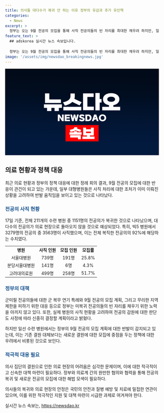 ```yaml
---
title: 의사들 대다수가 복귀 안 하는 이유 정부의 유감과 추가 유인책
categories:
  - News
excerpt: >
  정부는 오는 9월 전공의 모집을 통해 사직 전공의들의 빈 자리를 최대한 채우려 하지만, 일부 대형병원들은 반기를 드는 움직임을 보이고 있다. 또한, 사직 처리 마감일에도 전공의 복귀가 미미했는데 추가 유인책은 없다고 밝혔다. 군미필 전공의 군 복무에 대한 대응도 강조하며, 미복귀 전공의들의 빈 자리를 채우기 위해 오는 9월에 전공의 모집을 진행할 계획이다. 그러나 일선 병원들은 정부의 구상에 반발하고 있어 지역 병원 사직 전공의들의 수도권 병원 지원이 가능해질 것으로 보인다.
feature_text: >
  ## adskorea 실시간 뉴스 속보입니다.

  정부는 오는 9월 전공의 모집을 통해 사직 전공의들의 빈 자리를 최대한 채우려 하지만, 일부 대형병원들은 반기를 드는 움직임을 보이고 있다. 또한, 사직 처리 마감일에도 전공의 복귀가 미미했는데 추가 유인책은 없다고 밝혔다. 군미필 전공의 군 복무에 대한 대응도 강조하며, 미복귀 전공의들의 빈 자리를 채우기 위해 오는 9월에 전공의 모집을 진행할 계획이다. 그러나 일선 병원들은 정부의 구상에 반발하고 있어 지역 병원 사직 전공의들의 수도권 병원 지원이 가능해질 것으로 보인다.
image: '/assets/img/newsdao_breakingnews.jpg'
---
```


<p><img src="/assets/img/newsdao_breakingnews.jpg" alt="adskorea 속보" /></p>

<h2 data-ke-size="size26">의료 현황과 정책 대응</h2>

<p data-ke-size="size16">최근 의료 현황과 정부의 정책 대응에 대한 정례 회의 결과, 9월 전공의 모집에 대한 반응이 관건이 되고 있는 가운데, 일부 대형병원들은 사직 처리에 대한 조처가 이미 이뤄진 상황을 고려하여 반발 움직임을 보이고 있는 것으로 나타났다.</p>

<h3><b><span style="color: #1a5490;">전공의 사직 현황</span></b></h3>

<p data-ke-size="size16">17일 기준, 전체 211개의 수련 병원 중 1151명의 전공의가 복귀한 것으로 나타났으며, 대다수의 전공의가 의료 현장으로 돌아오지 않을 것으로 예상되었다. 특히, 빅5 병원에서 3279명의 전공의 중 3563명이 사직했으며, 이는 전체 복직한 전공의의 92%에 해당하는 수치였다.</p>

<table>
<tbody>
<tr>
<td style="text-align: center; height: 17px;"><b>병원</b></td>
<td style="text-align: center; height: 17px;"><b>사직 인원</b></td>
<td style="text-align: center; height: 17px;"><b>모집 인원</b></td>
<td style="text-align: center; height: 17px;"><b>모집률</b></td>
</tr>
<tr>
<td style="text-align: center; height: 17px;">서울대병원</td>
<td style="text-align: center; height: 17px;">739명</td>
<td style="text-align: center; height: 17px;">191명</td>
<td style="text-align: center; height: 17px;">25.8%</td>
</tr>
<tr>
<td style="text-align: center; height: 17px;">분당서울대병원</td>
<td style="text-align: center; height: 17px;">141명</td>
<td style="text-align: center; height: 17px;">6명</td>
<td style="text-align: center; height: 17px;">4.3%</td>
</tr>
<tr>
<td style="text-align: center; height: 17px;">고려대의료원</td>
<td style="text-align: center; height: 17px;">499명</td>
<td style="text-align: center; height: 17px;">258명</td>
<td style="text-align: center; height: 17px;">51.7%</td>
</tr>
</tbody>
</table>

<h3><b><span style="color: #1a5490;">정부의 대책</span></b></h3>

<p data-ke-size="size16">군미필 전공의들에 대한 군 복무 연기 특례와 9월 전공의 모집 계획, 그리고 무리한 지역 제한을 피하기 위한 대응 등으로 정부는 미복귀 전공의들의 빈 자리를 채우기 위한 노력을 아끼지 않고 있다. 또한, 실제 병원의 사직 현황을 고려하여 전공의 감원에 대한 판단도 사정에 따라 신중히 결정할 계획이라고 밝혔다.</p>

<p data-ke-size="size16">하지만 일선 수련 병원에서는 정부의 9월 전공의 모집 계획에 대한 반발이 감지되고 있는데, 이는 기존 결원 대체보다는 새로운 결원에 대한 모집에 중점을 두는 정책에 대한 우려에서 비롯된 것으로 보인다.</p>

<h3><b><span style="color: #1a5490;">적극적 대응 필요</span></b></h3>

<p data-ke-size="size16">의사 집단의 결원으로 인한 의료 현장의 어려움은 심각한 문제이며, 이에 대한 적극적이고 신속한 대책 마련이 필요하다. 정부와 의료계 간의 원만한 협의와 협력을 통해 전공의 복귀 및 새로운 전공의 모집에 대한 해법 모색이 필요하다.</p>

<p data-ke-size="size16">의사들의 복귀와 의료 현장의 안정은 국민의 안전과 질병 예방 및 치료에 밀접한 연관이 있으며, 이를 위한 적극적인 지원 및 대책 마련이 시급한 과제로 여겨져야 한다.</p>
실시간 뉴스 속보는, <a href="https://newsdao.kr" rel="dofollow">https://newsdao.kr</a>


